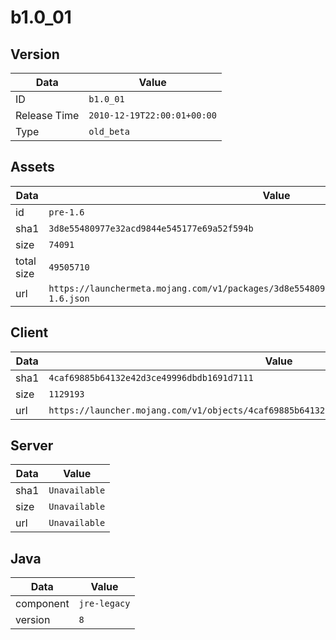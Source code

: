 # b1.0_01

## Version

|**Data**        | **Value**                 |
|----------------|-------------------------|
| ID   | ```b1.0_01```   |
| Release Time   | ```2010-12-19T22:00:01+00:00```   |
| Type   | ```old_beta```   |

## Assets

|**Data**        | **Value**                 |
|----------------|-------------------------|
| id   | ```pre-1.6```   |
| sha1   | ```3d8e55480977e32acd9844e545177e69a52f594b```   |
| size   | ```74091```   |
| total size  | ```49505710```  |
| url       | ```https://launchermeta.mojang.com/v1/packages/3d8e55480977e32acd9844e545177e69a52f594b/pre-1.6.json``` |

## Client

|**Data**        | **Value**                 |
|----------------|-------------------------|
| sha1   | ```4caf69885b64132e42d3ce49996dbdb1691d7111```   |
| size   | ```1129193```   |
| url       | ```https://launcher.mojang.com/v1/objects/4caf69885b64132e42d3ce49996dbdb1691d7111/client.jar``` |

## Server

|**Data**        | **Value**                 |
|----------------|-------------------------|
| sha1   | ```Unavailable```   |
| size   | ```Unavailable```   |
| url       | ```Unavailable``` |

## Java

|**Data**        | **Value**                 |
|----------------|-------------------------|
| component   | ```jre-legacy```   |
| version   | ```8```   |